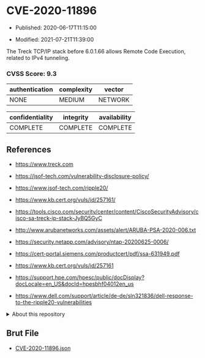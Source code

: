 # CVE-2020-11896

- Published: 2020-06-17T11:15:00

- Modified: 2021-07-21T11:39:00

The Treck TCP/IP stack before 6.0.1.66 allows Remote Code Execution, related to IPv4 tunneling.

### CVSS Score: **9.3**

| authentication | complexity | vector |
| --- | --- | --- |
| NONE | MEDIUM | NETWORK |

| confidentiality | integrity | availability |
| --- | --- | --- |
| COMPLETE | COMPLETE | COMPLETE |

## References

* https://www.treck.com

* https://jsof-tech.com/vulnerability-disclosure-policy/

* https://www.jsof-tech.com/ripple20/

* https://www.kb.cert.org/vuls/id/257161/

* https://tools.cisco.com/security/center/content/CiscoSecurityAdvisory/cisco-sa-treck-ip-stack-JyBQ5GyC

* http://www.arubanetworks.com/assets/alert/ARUBA-PSA-2020-006.txt

* https://security.netapp.com/advisory/ntap-20200625-0006/

* https://cert-portal.siemens.com/productcert/pdf/ssa-631949.pdf

* https://www.kb.cert.org/vuls/id/257161

* https://support.hpe.com/hpesc/public/docDisplay?docLocale=en_US&docId=hpesbhf04012en_us

* https://www.dell.com/support/article/de-de/sln321836/dell-response-to-the-ripple20-vulnerabilities

<details>
<summary>About this repository</summary> 

  This repository is part of the project [Live Hack CVE](https://github.com/Live-Hack-CVE). Main website can be found [www.live-hack.org](https://www.live-hack.org) 
  
  Made by [Sn0wAlice](https://github.com/Sn0wAlice) for the people that care about security and need to have a feed of the latest CVEs. Hope you enjoy it, don't forget to star the repo and follow me on [Twitter](https://twitter.com/Sn0wAlice) and [Github](https://github.com/Sn0wAlice). And that is my [personnal website](https://www.alice-snow.me/)

  - [Home Page](https://github.com/Live-Hack-CVE)
  - [Framework](https://github.com/Live-Hack-CVE/cve-framework)
  - [CVE database](https://github.com/Live-Hack-CVE/full_database)
  - [Changelog](https://github.com/Live-Hack-CVE/Changelog)
</details>

## Brut File

* [CVE-2020-11896.json](https://raw.githubusercontent.com/Live-Hack-CVE/full_database/main/cves/2020/CVE-2020-11896.json)

